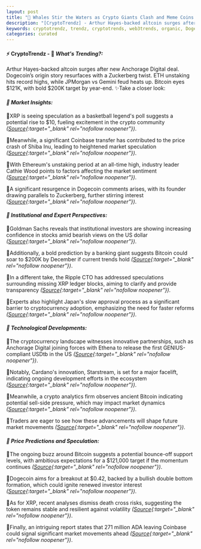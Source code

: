 ```yaml
---
layout: post
title: "🌇 Whales Stir the Waters as Crypto Giants Clash and Meme Coins Rally"
description: "[CryptoTrendz] - Arthur Hayes-backed altcoin surges after new Anchorage Digital deal. Dogecoin’s origin story resurfaces with a Zuckerberg twist. ETH unstaking hits record highs, while JPMorgan vs Gemini feud heats up. Bitcoin eyes $121K, with bold $200K target by year-end."
keywords: cryptotrendz, trendz, cryptotrends, web3trends, organic, Dogecoin, Market, USDT, XRP, Crypto, BTC, JPMorgan, Banking, CEO, Digital, Altcoin, CTO, DOGE, Bitcoin, Investors
categories: curated
---
```


#### ⚡ CryptoTrendz - 📌 *What's Trending?:*

Arthur Hayes-backed altcoin surges after new Anchorage Digital deal. Dogecoin’s origin story resurfaces with a Zuckerberg twist. ETH unstaking hits record highs, while JPMorgan vs Gemini feud heats up. Bitcoin eyes $121K, with bold $200K target by year-end. ✨Take a closer look:


#### *🔖  Market Insights:*  

🔹XRP is seeing speculation as a basketball legend's poll suggests a potential rise to $10, fueling excitement in the crypto community *([Source](https://s.avyag.com/93p0){:target="_blank" rel="nofollow noopener"})*.  

🔹Meanwhile, a significant Coinbase transfer has contributed to the price crash of Shiba Inu, leading to heightened market speculation *([Source](https://s.avyag.com/xzo2){:target="_blank" rel="nofollow noopener"})*.  

🔹With Ethereum's unstaking period at an all-time high, industry leader Cathie Wood points to factors affecting the market sentiment *([Source](https://s.avyag.com/7607){:target="_blank" rel="nofollow noopener"})*.  

🔹A significant resurgence in Dogecoin comments arises, with its founder drawing parallels to Zuckerberg, further stirring interest *([Source](https://s.avyag.com/lzob){:target="_blank" rel="nofollow noopener"})*.  

#### *🔖  Institutional and Expert Perspectives:*  

🔹Goldman Sachs reveals that institutional investors are showing increasing confidence in stocks amid bearish views on the US dollar *([Source](https://s.avyag.com/oehc){:target="_blank" rel="nofollow noopener"})*.  

🔹Additionally, a bold prediction by a banking giant suggests Bitcoin could soar to $200K by December if current trends hold *([Source](https://s.avyag.com/woh1){:target="_blank" rel="nofollow noopener"})*.  

🔹In a different take, the Ripple CTO has addressed speculations surrounding missing XRP ledger blocks, aiming to clarify and provide transparency *([Source](https://s.avyag.com/wwmn){:target="_blank" rel="nofollow noopener"})*.  

🔹Experts also highlight Japan's slow approval process as a significant barrier to cryptocurrency adoption, emphasizing the need for faster reforms *([Source](https://s.avyag.com/wcnl){:target="_blank" rel="nofollow noopener"})*.  

#### *🔖  Technological Developments:*  

🔹The cryptocurrency landscape witnesses innovative partnerships, such as Anchorage Digital joining forces with Ethena to release the first GENIUS-compliant USDtb in the US *([Source](https://s.avyag.com/ji5t){:target="_blank" rel="nofollow noopener"})*.  

🔹Notably, Cardano's innovation, Starstream, is set for a major facelift, indicating ongoing development efforts in the ecosystem *([Source](https://s.avyag.com/keen){:target="_blank" rel="nofollow noopener"})*.  

🔹Meanwhile, a crypto analytics firm observes ancient Bitcoin indicating potential sell-side pressure, which may impact market dynamics *([Source](https://s.avyag.com/m7g6){:target="_blank" rel="nofollow noopener"})*.  

🔹Traders are eager to see how these advancements will shape future market movements *([Source](https://s.avyag.com/g2ay){:target="_blank" rel="nofollow noopener"})*.  

#### *🔖  Price Predictions and Speculation:*  

🔹The ongoing buzz around Bitcoin suggests a potential bounce-off support levels, with ambitious expectations for a $121,000 target if the momentum continues *([Source](https://s.avyag.com/g2ay){:target="_blank" rel="nofollow noopener"})*.  

🔹Dogecoin aims for a breakout at $0.42, backed by a bullish double bottom formation, which could ignite renewed investor interest *([Source](https://s.avyag.com/s2yp){:target="_blank" rel="nofollow noopener"})*.  

🔹As for XRP, recent analyses dismiss death cross risks, suggesting the token remains stable and resilient against volatility *([Source](https://s.avyag.com/rkr8){:target="_blank" rel="nofollow noopener"})*.  

🔹Finally, an intriguing report states that 271 million ADA leaving Coinbase could signal significant market movements ahead *([Source](https://s.avyag.com/gl0i){:target="_blank" rel="nofollow noopener"})*.